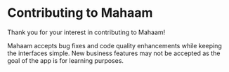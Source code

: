 # Contributing to Mahaam

Thank you for your interest in contributing to Mahaam!

Mahaam accepts bug fixes and code quality enhancements while keeping the interfaces simple. New business features may not be accepted as the goal of the app is for learning purposes.

